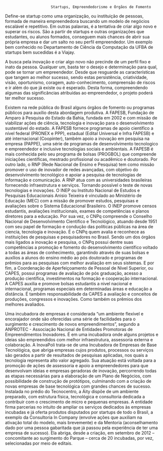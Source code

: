                          Startups, Empreendedorismo e Órgãos de Fomento
                          
 Define-se startup como uma organização, ou instituição de pessoas, formada de maneira
empreendedora buscando um modelo de negócios escalável e repetitivo. Em outras palavras, é a
tentativa de criar algo novo e superar os riscos. São a partir de startups e outras organizações que
estudantes, ou alunos formados, conseguem mais chances de abrir sua própria empresa e dar um
salto no seu perfil empreendedor. Um exemplo bem conhecido no Departamento de Ciência da
Computação da UFBA de startups bem sucedidas é a Viajay.

  A busca pela inovação e criar algo novo não precinde de um perfil fixo e inato da pessoa.
Qualquer um, basta ter o desejo e determinação para qual, pode se tornar um empreendedor.
Desde que resguarde as características que tangem ao melhor sucesso, sendo estas persistência,
criatividade, visão, oportunismo, coragem, auto-conhecimento, compreensão de riscos e ir além
do que já existe ou é esperado. Desta forma, compreendendo algumas das significâncias
atribuídas ao empreendedor, o projeto poderá ter melhor sucesso.

  Existem na rede pública do Brasil alguns órgãos de fomento ou programas públicos para
auxílio desta abordagem produtiva. A FAPESB, Fundação de Amparo à Pesquisa do Estado da
Bahia, fundada em 2002 e com missão de viabilizar ações de ciência, tecnologia e inovação para
o desenvolvimento sustentável do estado. A FAPESB fornece programas de apoio científico a
nível federal (PRONEX e PPP), estadual (Edital Universal e Infra FAPESB) e até internacional
(Coopinter), também apoio a inovação em pesquisa na empresa (PAPPE), uma série de
programas de desenvolvimento tecnologico e empreendedor e inclusive tecnologias sociais e
ambientais. A FAPESB é mais conhecida pelo seu programa de bolsas (PROGBOL) que
compreende iniciações científicas, mestrado profissional ou acadêmico e doutorado. Por outro
lado, o RNP (Rede Nacional de Ensino e Pesquisa) tem como missão promover o uso de inovador
de redes avançadas, com objetivo do desenvolvimento tecnológico e apoiar a pesquisa de
tecnologias de informação e comunicação. A RNP atua com as universidades brasileiras
fornecendo infraestrutura e serviços. Tornando possível o teste de novas tecnologias e inovações.
O INEP ou Instituto Nacional de Estudos e Pesquisas Educacionais Anisio Teixeira é vinculado ao
Ministério de Educação (MEC) com a missão de promover estudos, pesquisas e avaliações sobre
o Sistema Educacional Brasileiro. O INEP promove censos estudantis, avaliações institucionais,
exames de competências e planos diretores para a educação. Por sua vez, o CNPq compreende
o Conselho Nacional de Desenvolvimento Cientifico e Tecnológico, atuando desde 1951 com seu
papel de formação e condução das políticas públicas na área de ciencia, tecnologia e inovação. É
o CNPq quem avalia e reconhece as instituições de pesquisas e pesquisadores no Brasil. Sendo
um dos órgãos mais ligados a inovação e pesquisa, o CNPq possui dentre suas competências a
promoção e fomento do desenvolvimento científico voltado a todas as áreas de conhecimento,
garantindo através de suas bolsas e auxílios a alunos do ensino médio ao pós doutorado e
programas de prêmios para as pesquisas com melhor avaliação em seus sistemas. E por fim, a
Coordenação de Aperfeiçoamento de Pessoal de Nivel Superior, ou CAPES, possui programas de
avaliação de pós graduação, acesso a produção científica, investimentos na formação e
cooperação internacional. A CAPES auxilia e promove bolsas estudantis a nivel nacional e
internacional, programas especiais em determinadas áreas e educação a distância. É também
responsabilidade da CAPES a avaliação e conceitos de produções, congressos e inovações.
Como também os prêmios dos melhores avaliados.

   Uma incubadora de empresas é considerada “um ambiente flexível e encorajador onde são
oferecidas uma série de facilidades para o surgimento e crescimento de novos empreendimentos”,
segundo a ANPROTEC - Associação Nacional de Entidades Promotoras de Empreendimentos
Inovadores. É em uma incubadora onde alguns projetos e ideias são empreendidos com melhor
infraestrutura, assessoria externa e colaboração. A InovaPoli trata-se de uma Incubadora de
Empresas de Base Tecnológica, que abriga empresas cujos produtos, processos ou serviços são
gerados a partir de resultados de pesquisas aplicadas, nos quais a tecnologia representa alto
valor agregado. Sua atuação está voltada para a promoção de ações de assessoria e apoio a
empreendedores para que desenvolvam ideias e empresas geradoras de inovação, percorrendo
todas as etapas necessárias para a elaboração de um Plano de Negócios, com possibilidade de
construção de protótipos, culminando com a criação de novas empresas de base tecnológica com
grandes chances de sucesso.
  Instalada no prédio do Tecnocentro, a Áity dispõe de um ambiente preparado, com
estrutura física, tecnológica e consultoria dedicada a contribuir com o crescimento de micro e
pequenas empresas. A entidade firma parcerias no intuito de ampliar os serviços dedicados às
empresas incubadas e já oferta produtos disputados por startups de todo o Brasil, a exemplo da
Consultoria In Company (envolve ações que auxiliam na ativação total do modelo, mais
brevemente) e da Mentoria (aconselhamento dado por uma pessoa gabaritada que já passou pela
experiência de ter uma empresa de sucesso). Ela abriga, desde a criação, em setembro de 2012 –
concomitante ao surgimento do Parque – cerca de 20 incubadas, por vez, selecionadas por meio
de editais.
